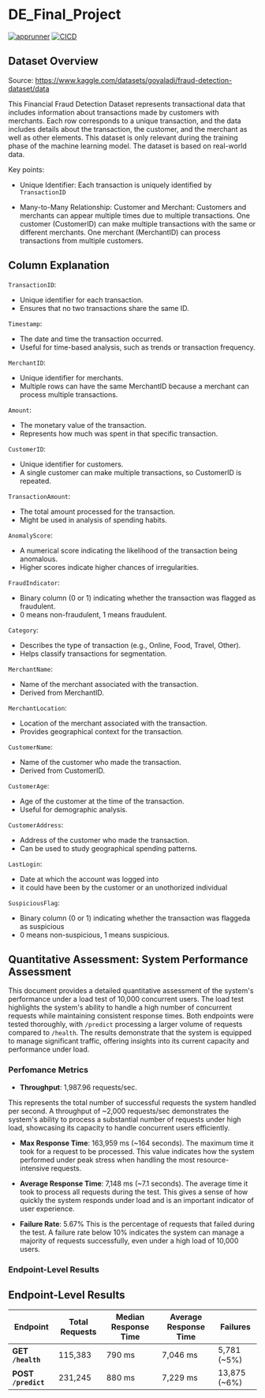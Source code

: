 # DE_Final_Project
[![apprunner](https://github.com/nzarama-kouadio/DE_Final_Project/actions/workflows/apprunner.yml/badge.svg)](https://github.com/nzarama-kouadio/DE_Final_Project/actions/workflows/apprunner.yml)
[![CICD](https://github.com/nzarama-kouadio/DE_Final_Project/actions/workflows/CICD.yml/badge.svg)](https://github.com/nzarama-kouadio/DE_Final_Project/actions/workflows/CICD.yml)

## Dataset Overview

Source: https://www.kaggle.com/datasets/goyaladi/fraud-detection-dataset/data

This  Financial Fraud Detection Dataset represents transactional data that includes information about transactions made by customers with merchants. Each row corresponds to a unique transaction, and the data includes details about the transaction, the customer, and the merchant as well as other elements. This dataset is only relevant during the training phase of the machine learning model. The dataset is based on real-world data. 

Key points:

- Unique Identifier: Each transaction is uniquely identified by `TransactionID`

- Many-to-Many Relationship:
Customer and Merchant: Customers and merchants can appear multiple times due to multiple transactions.
One customer (CustomerID) can make multiple transactions with the same or different merchants.
One merchant (MerchantID) can process transactions from multiple customers.


## Column Explanation

`TransactionID`:
- Unique identifier for each transaction.
- Ensures that no two transactions share the same ID.

`Timestamp`:
- The date and time the transaction occurred.
- Useful for time-based analysis, such as trends or transaction frequency.

`MerchantID`:
- Unique identifier for merchants.
- Multiple rows can have the same MerchantID because a merchant can process multiple transactions.

`Amount`:
- The monetary value of the transaction.
- Represents how much was spent in that specific transaction.

`CustomerID`:
- Unique identifier for customers.
- A single customer can make multiple transactions, so CustomerID is repeated.

`TransactionAmount`:
- The total amount processed for the transaction.
- Might be used in analysis of spending habits.

`AnomalyScore`:
- A numerical score indicating the likelihood of the transaction being anomalous.
- Higher scores indicate higher chances of irregularities.

`FraudIndicator`:
- Binary column (0 or 1) indicating whether the transaction was flagged as fraudulent.
- 0 means non-fraudulent, 1 means fraudulent.

`Category`:
- Describes the type of transaction (e.g., Online, Food, Travel, Other).
- Helps classify transactions for segmentation.

`MerchantName`:
- Name of the merchant associated with the transaction.
- Derived from MerchantID.

`MerchantLocation`:
- Location of the merchant associated with the transaction.
- Provides geographical context for the transaction.

`CustomerName`:
- Name of the customer who made the transaction.
- Derived from CustomerID.

`CustomerAge`:
- Age of the customer at the time of the transaction.
- Useful for demographic analysis.

`CustomerAddress`:
- Address of the customer who made the transaction.
- Can be used to study geographical spending patterns.

`LastLogin`:
- Date at which the account was logged into
- it could have been by the customer or an unothorized individual

`SuspiciousFlag`:
- Binary column (0 or 1) indicating whether the transaction was flaggeda as suspicious
- 0 means non-suspicious, 1 means suspicious.

## Quantitative Assessment: System Performance Assessment

This document provides a detailed quantitative assessment of the system's performance under a load test of 10,000 concurrent users. The load test highlights the system's ability to handle a high number of concurrent requests while maintaining consistent response times. Both endpoints were tested thoroughly, with `/predict` processing a larger volume of requests compared to `/health`. The results demonstrate that the system is equipped to manage significant traffic, offering insights into its current capacity and performance under load.

### Perfomance Metrics

- **Throughput**: 1,987.96 requests/sec.

This represents the total number of successful requests the system handled per second. A throughput of ~2,000 requests/sec demonstrates the system's ability to process a substantial number of requests under high load, showcasing its capacity to handle concurrent users efficiently.

- **Max Response Time**: 163,959 ms (~164 seconds).
The maximum time it took for a request to be processed. This value indicates how the system performed under peak stress when handling the most resource-intensive requests.

- **Average Response Time**: 7,148 ms (~7.1 seconds). 
The average time it took to process all requests during the test. This gives a sense of how quickly the system responds under load and is an important indicator of user experience.

- **Failure Rate**: 5.67%
This is the percentage of requests that failed during the test.
A failure rate below 10% indicates the system can manage a majority of requests successfully, even under a high load of 10,000 users.

### Endpoint-Level Results

## **Endpoint-Level Results**

| Endpoint             | Total Requests | Median Response Time | Average Response Time | Failures    |
|----------------|----------------|-----------------------|------------------------|-------------|
| **GET `/health`** | 115,383        | 790 ms                | 7,046 ms               | 5,781 (~5%) |
| **POST `/predict`** | 231,245        | 880 ms                | 7,229 ms               | 13,875 (~6%) |










